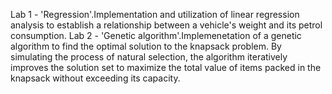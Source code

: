 Lab 1 - 'Regression'.Implementation and utilization of linear regression analysis to establish a relationship between a vehicle's weight and its petrol consumption.
Lab 2 - 'Genetic algorithm'.Implemenetation of a genetic algorithm to find the optimal solution to the knapsack problem. By simulating the process of natural selection, the algorithm iteratively improves the solution set to maximize the total value of items packed in the knapsack without exceeding its capacity.
